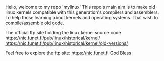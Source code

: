 Hello, welcome to my repo 'mylinux'
This repo's main aim is to make old linux kernels compatible with this generation's compilers and assemblers. To help those learning about kernels and operating systems. That wish to compile/assemble old code.

The official ftp site holding the linux kernel source code
https://nic.funet.fi/pub/linux/historical/kernel/
https://nic.funet.fi/pub/linux/historical/kernel/old-versions/

Feel free to explore the ftp site: https://nic.funet.fi
God Bless
